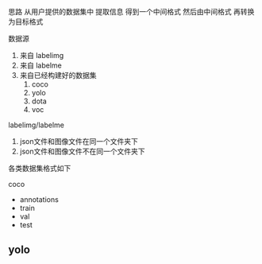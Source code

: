 思路
从用户提供的数据集中 提取信息 得到一个中间格式
然后由中间格式 再转换为目标格式

数据源
1. 来自 labelimg 
2. 来自 labelme
3. 来自已经构建好的数据集
    1. coco
    2. yolo
    3. dota
    4. voc


labelimg/labelme
1. json文件和图像文件在同一个文件夹下
2. json文件和图像文件不在同一个文件夹下


各类数据集格式如下


coco
- annotations
- train
- val
- test

yolo
- 

